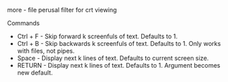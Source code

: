 more - file perusal filter for crt viewing



Commands
* Ctrl + F -  Skip forward k screenfuls of text.  Defaults to 1.
* Ctrl + B - Skip backwards k screenfuls of text.  Defaults to 1.  Only works with files, not pipes.
* Space - Display next k lines of text.  Defaults to current screen size.
* RETURN - Display next k lines of text.  Defaults to 1.  Argument becomes new default.



